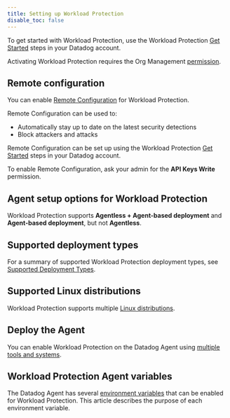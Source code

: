 ```yaml
---
title: Setting up Workload Protection
disable_toc: false
---
```


To get started with Workload Protection, use the Workload Protection [Get Started][1] steps in your Datadog account.

<div class="alert alert-info">Activating Workload Protection requires the Org Management <a href="https://docs.datadoghq.com/account_management/rbac/permissions/">permission</a>.</div>


## Remote configuration

You can enable [Remote Configuration][3] for Workload Protection. 

Remote Configuration can be used to:
- Automatically stay up to date on the latest security detections
- Block attackers and attacks

Remote Configuration can be set up using the Workload Protection [Get Started][1] steps in your Datadog account.

<div class="alert alert-info">To enable Remote Configuration, ask your admin for the <strong>API Keys Write</strong> permission.</div>

## Agent setup options for Workload Protection

Workload Protection supports **Agentless + Agent-based deployment** and **Agent-based deployment**, but not **Agentless**.

## Supported deployment types

For a summary of supported Workload Protection deployment types, see [Supported Deployment Types][4].

## Supported Linux distributions

Workload Protection supports multiple [Linux distributions][5].

## Deploy the Agent

You can enable Workload Protection on the Datadog Agent using [multiple tools and systems][6].

## Workload Protection Agent variables

The Datadog Agent has several [environment variables][7] that can be enabled for Workload Protection. This article describes the purpose of each environment variable.

[1]: https://app.datadoghq.com/security/workload-protection/onboarding
[2]: /account_management/rbac/permissions/
[3]: /agent/remote_config/?tab=configurationyamlfile
[4]: /security/workload_protection/setup/supported_deployment_types
[5]: /security/workload_protection/supported_linux_distributions
[6]: /security/workload_protection/setup/agent
[7]: /security/workload_protection/setup/agent_variables